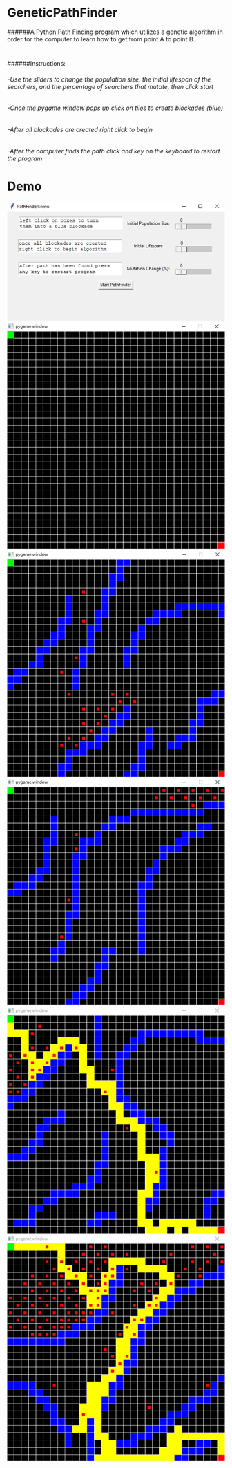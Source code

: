 # GeneticPathFinder
######A Python Path Finding program which utilizes a genetic algorithm in order for the computer to learn how to get from point A to point B.
#
#
######Instructions:
######  -Use the sliders to change the population size, the initial lifespan of the searchers, and the percentage of searchers that mutate, then click start
######  -Once the pygame window pops up click on tiles to create blockades (blue)
######  -After all blockades are created right click to begin
######  -After the computer finds the path click and key on the keyboard to restart the program
#
#
# Demo
![alt text](https://github.com/tsnowh/GeneticPathFinder/blob/master/Pathfinder%20Demo/Screenshot%20(91).png?raw=true)
![alt text](https://github.com/tsnowh/GeneticPathFinder/blob/master/Pathfinder%20Demo/Screenshot%20(92).png?raw=true)
![alt text](https://github.com/tsnowh/GeneticPathFinder/blob/master/Pathfinder%20Demo/Screenshot%20(93).png?raw=true)
![alt text](https://github.com/tsnowh/GeneticPathFinder/blob/master/Pathfinder%20Demo/Screenshot%20(94).png?raw=true)
![alt text](https://github.com/tsnowh/GeneticPathFinder/blob/master/Pathfinder%20Demo/Screenshot%20(95).png?raw=true)
![alt text](https://github.com/tsnowh/GeneticPathFinder/blob/master/Pathfinder%20Demo/Screenshot%20(96).png?raw=true)
